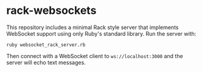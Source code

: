 # rack-websockets

This repository includes a minimal Rack style server that implements WebSocket
support using only Ruby's standard library. Run the server with:

```
ruby websocket_rack_server.rb
```

Then connect with a WebSocket client to `ws://localhost:3000` and the server
will echo text messages.

